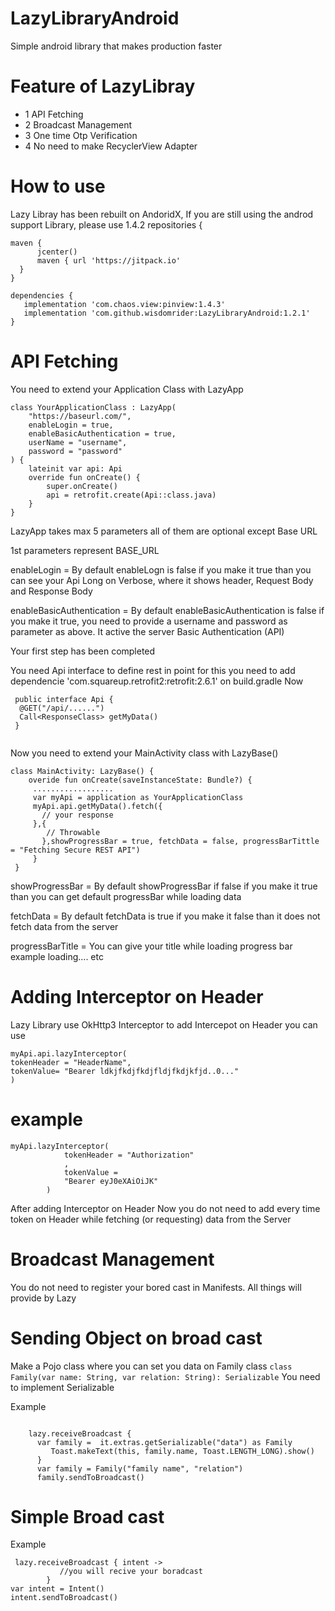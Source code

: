 # LazyLibraryAndroid


 Simple android library that makes production faster
 
 # Feature of LazyLibray
 - 1 API Fetching 
 - 2 Broadcast Management
 - 3 One time Otp Verification
 - 4 No need to make RecyclerView Adapter
 
 
 # How to use 
 
 Lazy Libray has been rebuilt on AndoridX, If you are still using the androd support Library, please use 1.4.2 
 repositories {
  ```
  maven {
        jcenter()
        maven { url 'https://jitpack.io'
    }
}
```
```
dependencies {
   implementation 'com.chaos.view:pinview:1.4.3'
   implementation 'com.github.wisdomrider:LazyLibraryAndroid:1.2.1' 
}
```


# API Fetching
You need to extend your Application Class with LazyApp
```
class YourApplicationClass : LazyApp(
    "https://baseurl.com/",
    enableLogin = true,
    enableBasicAuthentication = true,
    userName = "username",
    password = "password"
) {
    lateinit var api: Api
    override fun onCreate() {
        super.onCreate()
        api = retrofit.create(Api::class.java)
    }
}
```

 LazyApp takes max 5 parameters all of them are optional except Base URL
 
 1st  parameters represent BASE_URL 
 
enableLogin = By default enableLogn is false if you make it true than you can see your Api Long on Verbose, where it   shows  header, Request Body and Response Body

enableBasicAuthentication = By default enableBasicAuthentication is false if you make it true, you need to provide a username and password as parameter as above. It active the server Basic Authentication (API)
 
Your first step has been completed

You need Api interface to define rest in point for this you need to add dependencie 'com.squareup.retrofit2:retrofit:2.6.1' on build.gradle
Now
```
 public interface Api {
  @GET("/api/......")
  Call<ResponseClass> getMyData()
 }
 
```
Now you need to extend your MainActivity class with LazyBase()
```
class MainActivity: LazyBase() {
    overide fun onCreate(saveInstanceState: Bundle?) {
     ..................
     var myApi = application as YourApplicationClass 
     myApi.api.getMyData().fetch({
       // your response      
     },{
        // Throwable  
       },showProgressBar = true, fetchData = false, progressBarTittle = "Fetching Secure REST API")
     }
 }
 ```
showProgressBar = By default showProgressBar if false if you make it true than you can get default progressBar while  loading data  
 
 fetchData = By default fetchData is true if you make it false than it does not fetch data from the server
 
 progressBarTitle = You can give your title while loading progress bar example loading.... etc

# Adding Interceptor on Header
Lazy Library use OkHttp3 Interceptor to add Intercepot on Header you can use
```
myApi.api.lazyInterceptor(
tokenHeader = "HeaderName",
tokenValue= "Bearer ldkjfkdjfkdjfldjfkdjkfjd..0..."
)
```
# example
```
myApi.lazyInterceptor(
            tokenHeader = "Authorization"
            ,
            tokenValue =
            "Bearer eyJ0eXAiOiJK"
        )
```     
After adding Interceptor on Header Now you do not need to add every time token on Header while fetching (or requesting) data from the Server


# Broadcast Management
 You do not need to register your bored cast in Manifests. All things will provide by Lazy
 
 # Sending Object on broad cast
  Make a Pojo class where you can set you data on Family class
  `
  class Family(var name: String, var relation: String): Serializable
  `
  You need to implement Serializable
  
  Example
  ```

      lazy.receiveBroadcast {
        var family =  it.extras.getSerializable("data") as Family
           Toast.makeText(this, family.name, Toast.LENGTH_LONG).show()
        }
        var family = Family("family name", "relation")
        family.sendToBroadcast()
```
        
# Simple Broad cast
Example
```
 lazy.receiveBroadcast { intent ->
           //you will recive your boradcast
        }
var intent = Intent()
intent.sendToBroadcast()
```
